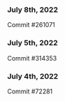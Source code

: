 ### July 8th, 2022

Commit #261071

### July 5th, 2022

Commit #314353


### July 4th, 2022

Commit #72281
